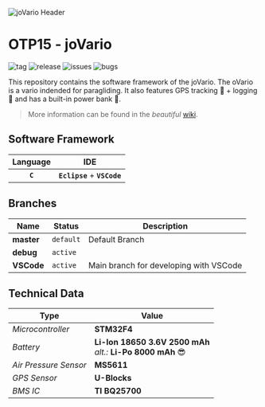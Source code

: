 ![joVario Header](https://github.com/knuffel-v2/OTP15_oVario/wiki/img/header.png) 

# OTP15 - joVario
![tag](https://img.shields.io/github/v/tag/knuffel-v2/OTP15_oVario?color=green) ![release](https://img.shields.io/github/v/release/knuffel-v2/OTP15_oVario?color=green) ![issues](https://img.shields.io/github/issues-raw/knuffel-v2/OTP15_oVario) ![bugs](https://img.shields.io/github/issues/knuffel-v2/OTP15_oVario/bug?color=red)

This repository contains the software framework of the joVario. The oVario is a vario indended for paragliding. It also features GPS tracking :round_pushpin: + logging :floppy_disk: and has a built-in power bank :battery:.

>More information can be found in the *beautiful* [wiki](https://github.com/knuffel-v2/OTP15_oVario/wiki/home).

## Software Framework
|Language|IDE|
|:---:|:---:|
|**`C`**|**`Eclipse`** + **`VSCode`**

## Branches
|Name|Status|Description|
|---|---|---|
|**master**|`default`| Default Branch|
|**debug**|`active`| |
|**VSCode**|`active`| Main branch for developing with VSCode|
 
## Technical Data
|Type|Value|
|---|---|
|*Microcontroller*| **STM32F4**|
|*Battery*| **Li-Ion 18650 3.6V 2500 mAh** </br> *alt.:* **Li-Po 8000 mAh** :sunglasses:|
|*Air Pressure Sensor*|**MS5611**|
|*GPS Sensor*|**U-Blocks**|
|*BMS IC*|**TI BQ25700**|


